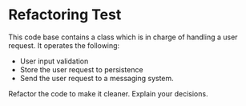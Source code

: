 # Refactoring Test

This code base contains a class which is in charge of handling a user request. It operates the following:
- User input validation
- Store the user request to persistence
- Send the user request to a messaging system.

Refactor the code to make it cleaner. Explain your decisions.